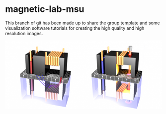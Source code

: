 # magnetic-lab-msu
This branch of git has been made up to share the group template and
some visualization software tutorials for creating the high quality and high resolution images.


![novel_HDD](novel_HDD.png)




